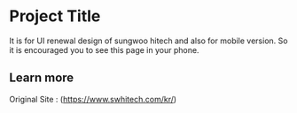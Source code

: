 # Project Title

It is for UI renewal design of sungwoo hitech and also for mobile version.
So it is encouraged you to see this page in your phone.

## Learn more

Original Site : (https://www.swhitech.com/kr/)

